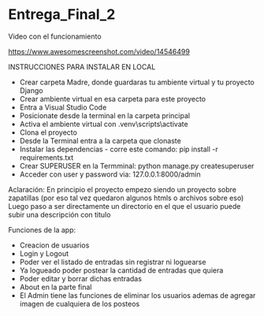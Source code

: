 # Entrega_Final_2

Video con el funcionamiento

https://www.awesomescreenshot.com/video/14546499

INSTRUCCIONES PARA INSTALAR EN LOCAL

- Crear carpeta Madre, donde guardaras tu ambiente virtual y tu proyecto Django
- Crear ambiente virtual en esa carpeta para este proyecto
- Entra a Visual Studio Code
- Posicionate desde la terminal en la carpeta principal
- Activa el ambiente virtual con .venv\scripts\activate
- Clona el proyecto
- Desde la Terminal entra a la carpeta que clonaste
- Instalar las dependencias - corre este comando: pip install -r requirements.txt
- Crear SUPERUSER en la Termminal: python manage.py createsuperuser
- Acceder con user y password via: 127.0.0.1:8000/admin


Aclaración: En principio el proyecto empezo siendo un proyecto sobre zapatillas (por eso tal vez quedaron algunos htmls o archivos sobre eso)
Luego paso a ser directamente un directorio en el que el usuario puede subir una descripción con titulo


Funciones de la app:

- Creacion de usuarios
- Login y Logout
- Poder ver el listado de entradas sin registrar ni loguearse
- Ya logueado poder postear la cantidad de entradas que quiera
- Poder editar y borrar dichas entradas
- About en la parte final
- El Admin tiene las funciones de eliminar los usuarios ademas de agregar imagen de cualquiera de los posteos




